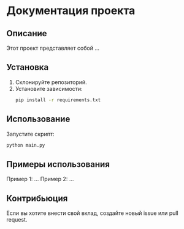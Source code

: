 # Документация проекта

## Описание
Этот проект представляет собой ...

## Установка
1. Склонируйте репозиторий.
2. Установите зависимости:
   ```bash
   pip install -r requirements.txt
   ```

## Использование
Запустите скрипт:
```bash
python main.py
```

## Примеры использования
Пример 1: ...
Пример 2: ...

## Контрибьюция
Если вы хотите внести свой вклад, создайте новый issue или pull request.